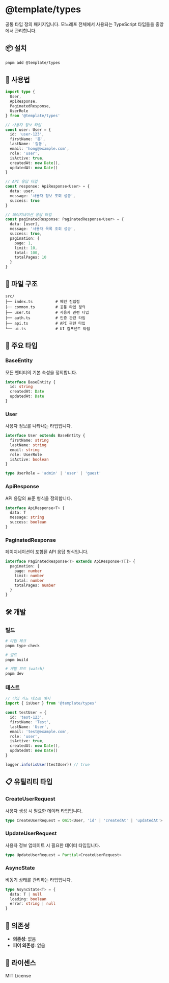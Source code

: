 # @template/types

공통 타입 정의 패키지입니다. 모노레포 전체에서 사용되는 TypeScript 타입들을 중앙에서 관리합니다.

## 📦 설치

```bash
pnpm add @template/types
```

## 🚀 사용법

```typescript
import type { 
  User, 
  ApiResponse, 
  PaginatedResponse,
  UserRole 
} from '@template/types'

// 사용자 정보 타입
const user: User = {
  id: 'user-123',
  firstName: '홍',
  lastName: '길동',
  email: 'hong@example.com',
  role: 'user',
  isActive: true,
  createdAt: new Date(),
  updatedAt: new Date()
}

// API 응답 타입
const response: ApiResponse<User> = {
  data: user,
  message: '사용자 정보 조회 성공',
  success: true
}

// 페이지네이션 응답 타입
const paginatedResponse: PaginatedResponse<User> = {
  data: [user],
  message: '사용자 목록 조회 성공',
  success: true,
  pagination: {
    page: 1,
    limit: 10,
    total: 100,
    totalPages: 10
  }
}
```

## 📁 파일 구조

```
src/
├── index.ts          # 메인 진입점
├── common.ts         # 공통 타입 정의
├── user.ts           # 사용자 관련 타입
├── auth.ts           # 인증 관련 타입
├── api.ts            # API 관련 타입
└── ui.ts             # UI 컴포넌트 타입
```

## 🔧 주요 타입

### BaseEntity
모든 엔티티의 기본 속성을 정의합니다.

```typescript
interface BaseEntity {
  id: string
  createdAt: Date
  updatedAt: Date
}
```

### User
사용자 정보를 나타내는 타입입니다.

```typescript
interface User extends BaseEntity {
  firstName: string
  lastName: string
  email: string
  role: UserRole
  isActive: boolean
}

type UserRole = 'admin' | 'user' | 'guest'
```

### ApiResponse
API 응답의 표준 형식을 정의합니다.

```typescript
interface ApiResponse<T> {
  data: T
  message: string
  success: boolean
}
```

### PaginatedResponse
페이지네이션이 포함된 API 응답 형식입니다.

```typescript
interface PaginatedResponse<T> extends ApiResponse<T[]> {
  pagination: {
    page: number
    limit: number
    total: number
    totalPages: number
  }
}
```

## 🛠️ 개발

### 빌드

```bash
# 타입 체크
pnpm type-check

# 빌드
pnpm build

# 개발 모드 (watch)
pnpm dev
```

### 테스트

```typescript
// 타입 가드 테스트 예시
import { isUser } from '@template/types'

const testUser = {
  id: 'test-123',
  firstName: 'Test',
  lastName: 'User',
  email: 'test@example.com',
  role: 'user',
  isActive: true,
  createdAt: new Date(),
  updatedAt: new Date()
}

logger.info(isUser(testUser)) // true
```

## 📋 유틸리티 타입

### CreateUserRequest
사용자 생성 시 필요한 데이터 타입입니다.

```typescript
type CreateUserRequest = Omit<User, 'id' | 'createdAt' | 'updatedAt'>
```

### UpdateUserRequest
사용자 정보 업데이트 시 필요한 데이터 타입입니다.

```typescript
type UpdateUserRequest = Partial<CreateUserRequest>
```

### AsyncState
비동기 상태를 관리하는 타입입니다.

```typescript
type AsyncState<T> = {
  data: T | null
  loading: boolean
  error: string | null
}
```

## 🔗 의존성

- **의존성**: 없음
- **피어 의존성**: 없음

## 📝 라이센스

MIT License 